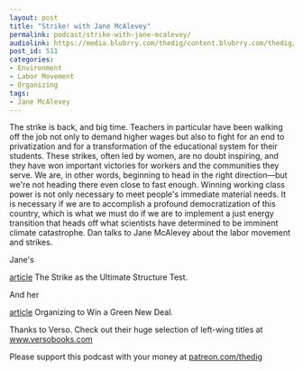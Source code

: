 ```yaml
---
layout: post
title: "Strike! with Jane McAlevey"
permalink: podcast/strike-with-jane-mcalevey/
audiolink: https://media.blubrry.com/thedig/content.blubrry.com/thedig/The_Dig_-_EP_189_-_McAlevey.mp3
post_id: 511
categories: 
- Environment
- Labor Movement
- Organizing
tags: 
- Jane McAlevey
---
```


The strike is back, and big time. Teachers in particular have been walking off the job not only to demand higher wages but also to fight for an end to privatization and for a transformation of the educational system for their students. These strikes, often led by women, are no doubt inspiring, and they have won important victories for workers and the communities they serve. We are, in other words, beginning to head in the right direction—but we're not heading there even close to fast enough. Winning working class power is not only necessary to meet people's immediate material needs. It is necessary if we are to accomplish a profound democratization of this country, which is what we must do if we are to implement a just energy transition that heads off what scientists have determined to be imminent climate catastrophe. Dan talks to Jane McAlevey about the labor movement and strikes.

Jane's 
 
[article](catalyst-journal.com/vol2/no3/the-strike-as-the-ultimate-structure-test) The Strike as the Ultimate Structure Test.

And her 
 
[article](https://jacobinmag.com/2019/03/green-new-deal-union-organizing-jobs?fbclid=IwAR3suOer0--1tnz3z7sKkDk81kxdZ8775besDDl25DOSQxp3ava-DQCZKtU) Organizing to Win a Green New Deal.

Thanks to Verso. Check out their huge selection of left-wing titles at www.versobooks.com

Please support this podcast with your money at [patreon.com/thedig](patreon.com/thedig)